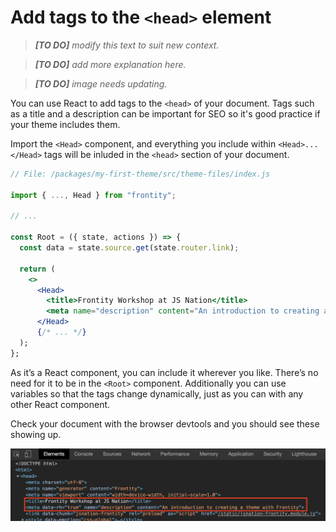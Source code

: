 # Add tags to the `<head>` element

> *__[TO DO]__ modify this text to suit new context.*

> *__[TO DO]__ add more explanation here.*

> *__[TO DO]__ image needs updating.*

You can use React to add tags to the `<head>` of your document. Tags such as a title and a description can be important for SEO so it's good practice if your theme includes them.

Import the `<Head>` component, and everything you include within `<Head>...</Head>` tags will be inluded in the `<head>` section of your document.

```jsx
// File: /packages/my-first-theme/src/theme-files/index.js

import { ..., Head } from "frontity";

// ...

const Root = ({ state, actions }) => {
  const data = state.source.get(state.router.link);

  return (
    <>
      <Head>
        <title>Frontity Workshop at JS Nation</title>
        <meta name="description" content="An introduction to creating a theme with Frontity" />
      </Head>
      {/* ... */}
  );
};
```

As it’s a React component, you can include it wherever you like. There’s no need for it to be in the `<Root>` component. Additionally you can use variables so that the tags change dynamically, just as you can with any other React component.

Check your document with the browser devtools and you should see these showing up.


<p>
  <img alt="Frontity in the console" src="../assets/console-6.png" width="800">
</p>